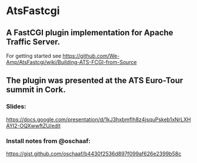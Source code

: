 # AtsFastcgi

## A FastCGI plugin implementation for Apache Traffic Server.

For getting started see https://github.com/We-Amp/AtsFastcgi/wiki/Building-ATS-FCGI-from-Source

## The plugin was presented at the ATS Euro-Tour summit in Cork. 

### Slides:

https://docs.google.com/presentation/d/1kJ3hxbmflh8z4jsquPskeb1xNrLXHAYI2-OQXwwftZU/edit

### Install notes from @oschaaf:

https://gist.github.com/oschaaf/b4430f2536d897f099af626e2399b58c
